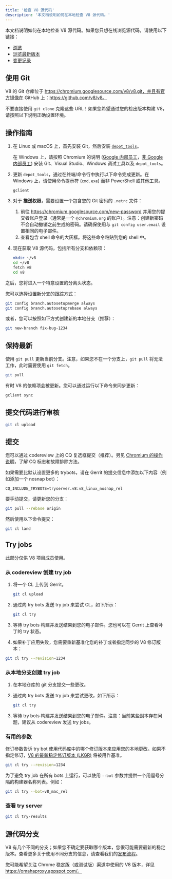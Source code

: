 ```yaml
---
title: '检查 V8 源代码'
description: '本文档说明如何在本地检查 V8 源代码。'
---
```

本文档说明如何在本地检查 V8 源代码。如果您只想在线浏览源代码，请使用以下链接：

- [浏览](https://chromium.googlesource.com/v8/v8/)
- [浏览最新版本](https://chromium.googlesource.com/v8/v8/+/master)
- [变更记录](https://chromium.googlesource.com/v8/v8/+log/master)

## 使用 Git

V8 的 Git 仓库位于 https://chromium.googlesource.com/v8/v8.git，并且有官方镜像在 GitHub 上：https://github.com/v8/v8。

不要直接使用 `git clone` 克隆这些 URL！如果您希望通过您的检出版本构建 V8，请按照以下说明正确设置环境。

## 操作指南

1. 在 Linux 或 macOS 上，首先安装 Git，然后安装 [`depot_tools`](https://commondatastorage.googleapis.com/chrome-infra-docs/flat/depot_tools/docs/html/depot_tools_tutorial.html#_setting_up)。

    在 Windows 上，请按照 Chromium 的说明 ([Google 内部员工](https://goto.google.com/building-chrome-win)，[非 Google 内部员工](https://chromium.googlesource.com/chromium/src/+/master/docs/windows_build_instructions.md#Setting-up-Windows)) 安装 Git、Visual Studio、Windows 调试工具以及 `depot_tools`。

1. 更新 `depot_tools`，通过在终端/命令行中执行以下命令完成更新。在 Windows 上，请使用命令提示符 (`cmd.exe`) 而非 PowerShell 或其他工具。

    ```
    gclient
    ```

1. 对于 **推送权限**，需要设置一个包含您的 Git 密码的 `.netrc` 文件：

    1. 前往 https://chromium.googlesource.com/new-password 并用您的提交者账户登录（通常是一个 `@chromium.org` 的账户）。注意：创建新密码不会自动撤销之前生成的密码。请确保使用与 `git config user.email` 设置相同的电子邮件。
    1. 查看包含 shell 命令的大灰框。将这些命令粘贴到您的 shell 中。

1. 现在获取 V8 源代码，包括所有分支和依赖项：

    ```bash
    mkdir ~/v8
    cd ~/v8
    fetch v8
    cd v8
    ```

之后，您将进入一个特意设置的分离头状态。

您可以选择设置新分支的跟踪方式：

```bash
git config branch.autosetupmerge always
git config branch.autosetuprebase always
```

或者，您可以按照如下方式创建新的本地分支（推荐）：

```bash
git new-branch fix-bug-1234
```

## 保持最新

使用 `git pull` 更新当前分支。注意，如果您不在一个分支上，`git pull` 将无法工作，此时需要使用 `git fetch`。

```bash
git pull
```

有时 V8 的依赖项会被更新。您可以通过运行以下命令来同步更新：

```bash
gclient sync
```

## 提交代码进行审核

```bash
git cl upload
```

## 提交

您可以通过 codereview 上的 CQ 复选框提交（推荐）。另见 [Chromium 的操作说明](https://chromium.googlesource.com/chromium/src/+/master/docs/infra/cq.md)，了解 CQ 标志和故障排除方法。

如果需要比默认设置更多的 trybots，请在 Gerrit 的提交信息中添加以下内容（例如添加一个 nosnap bot）：

```
CQ_INCLUDE_TRYBOTS=tryserver.v8:v8_linux_nosnap_rel
```

要手动提交，请更新您的分支：

```bash
git pull --rebase origin
```

然后使用以下命令提交：

```bash
git cl land
```

## Try jobs

此部分仅供 V8 项目成员使用。

### 从 codereview 创建 try job

1. 将一个 CL 上传到 Gerrit。

    ```bash
    git cl upload
    ```

1. 通过向 try bots 发送 try job 来尝试 CL，如下所示：

    ```bash
    git cl try
    ```

1. 等待 try bots 构建并发送结果到您的电子邮件。您也可以在 Gerrit 上查看补丁的 try 状态。

1. 如果补丁应用失败，您需要重新基准化您的补丁或者指定同步的 V8 修订版本：

```bash
git cl try --revision=1234
```

### 从本地分支创建 try job

1. 在本地仓库的 git 分支提交一些更改。

1. 通过向 try bots 发送 try job 来尝试更改，如下所示：

    ```bash
    git cl try
    ```

1. 等待 try bots 构建并发送结果到您的电子邮件。注意：当前某些副本存在问题，建议从 codereview 发送 try jobs。

### 有用的参数

修订参数告诉 try bot 使用代码库中的哪个修订版本来应用您的本地更改。如果不指定修订，[V8 的最新稳定修订版本 (LKGR)](https://v8-status.appspot.com/lkgr) 将被用作基准。

```bash
git cl try --revision=1234
```

为了避免 try job 在所有 bots 上运行，可以使用 `--bot` 参数并提供一个用逗号分隔的构建器名称列表。例如：

```bash
git cl try --bot=v8_mac_rel
```

### 查看 try server

```bash
git cl try-results
```

## 源代码分支

V8 有几个不同的分支；如果您不确定要获取哪个版本，您很可能需要最新的稳定版本。查看更多关于使用不同分支的信息，请查看我们的[发布流程](/docs/release-process)。

您可能希望关注 Chrome 稳定版（或测试版）渠道中使用的 V8 版本，详见 https://omahaproxy.appspot.com/。

